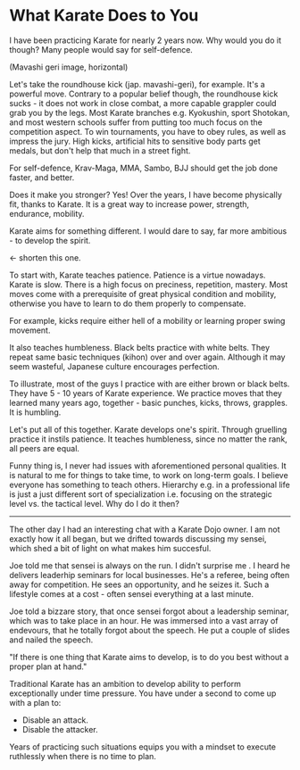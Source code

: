 # What Karate Does to You

I have been practicing Karate for nearly 2 years now. Why would you do it though? Many people would say for self-defence.

(Mavashi geri image, horizontal)

Let's take the roundhouse kick (jap. mavashi-geri), for example. It's a powerful move. Contrary to a popular belief though, the roundhouse kick sucks - it does not work in close combat, a more capable grappler could grab you by the legs. Most Karate branches e.g. Kyokushin, sport Shotokan, and most western schools suffer from putting too much focus on the competition aspect. To win tournaments, you have to obey rules, as well as impress the jury. High kicks, artificial hits to sensitive body parts get medals, but don't help that much in a street fight.

For self-defence, Krav-Maga, MMA, Sambo, BJJ should get the job done faster, and better.

Does it make you stronger? Yes! Over the years, I have become physically fit, thanks to Karate. It is a great way to increase power, strength, endurance, mobility.

Karate aims for something different. I would dare to say, far more ambitious - to develop the spirit.

<- shorten this one.

To start with, Karate teaches patience. Patience is a virtue nowadays. Karate is slow. There is a high focus on preciness, repetition, mastery. Most moves come with a prerequisite of great physical condition and mobility, otherwise you have to learn to do them properly to compensate.

For example, kicks require either hell of a  mobility or learning proper swing movement.

It also teaches humbleness. Black belts practice with white belts. They repeat same basic techniques (kihon) over and over again. Although it may seem wasteful, Japanese culture encourages perfection. 

To illustrate, most of the guys I practice with are either  brown or black belts. They have 5 - 10 years of Karate experience. We practice moves that they learned many years ago, together - basic punches, kicks, throws, grapples. It is humbling.

Let's put all of this together. Karate develops one's spirit. Through gruelling practice it instils patience. It teaches humbleness, since no matter the rank, all peers are equal.

Funny thing is, I never had issues with aforementioned personal qualities. It is natural to me for things to take time, to work on long-term goals. I believe everyone has something to teach others. Hierarchy e.g. in a professional life is just a just different sort of specialization i.e. focusing on the strategic level vs. the tactical level. Why do I do it then?



------

The other day I had an interesting chat with a Karate Dojo owner. I am not exactly how it all began, but we drifted towards discussing my sensei, which shed a bit of light on what makes him succesful.

Joe told me that sensei is always on the run. I didn't surprise me . I heard he delivers leaderhip seminars for local businesses. He's a referee, being often away for competition. He sees an opportunity, and he seizes it. Such a lifestyle comes at a cost - often sensei everything at a last minute. 

Joe told a bizzare story, that once sensei forgot about a leadership seminar, which was to take place in an hour. He was immersed into a vast array of endevours, that he totally forgot about the speech. He put a couple of slides and nailed the speech.

"If there is one thing that Karate aims to develop, is to do you best without a proper plan at hand."

Traditional Karate has an ambition to develop ability to perform exceptionally under time pressure. You have under a second to come up with a plan to:

* Disable an attack.
* Disable the attacker.

Years of practicing such situations equips you with a mindset to execute ruthlessly when there is no time to plan.
